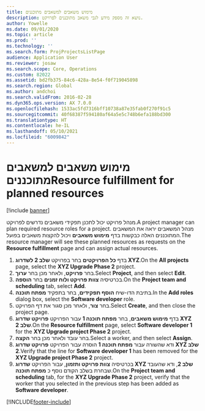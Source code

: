 ```yaml
---
title: מימוש משאבים למשאבים מתוכננים
description: נושא זה מספק מידע לגבי משאב מתוכננים לפרויקט.
author: Yowelle
ms.date: 09/01/2020
ms.topic: article
ms.prod: ''
ms.technology: ''
ms.search.form: ProjProjectsListPage
audience: Application User
ms.reviewer: josaw
ms.search.scope: Core, Operations
ms.custom: 82022
ms.assetid: bd2fb375-84c6-428a-8e54-f0f719045898
ms.search.region: Global
ms.author: andchoi
ms.search.validFrom: 2016-02-28
ms.dyn365.ops.version: AX 7.0.0
ms.openlocfilehash: 1533ac5fd7316bff10738a87e35fab0f270f91c5
ms.sourcegitcommit: 40f68387f594180af64a5e5c748b6efa188bd300
ms.translationtype: HT
ms.contentlocale: he-IL
ms.lasthandoff: 05/10/2021
ms.locfileid: "6009842"
---
```

# <a name="resource-fulfillment-for-planned-resources"></a><span data-ttu-id="59cb3-103">מימוש משאבים למשאבים מתוכננים</span><span class="sxs-lookup"><span data-stu-id="59cb3-103">Resource fulfillment for planned resources</span></span>

[!include [banner](../includes/banner.md)]

<span data-ttu-id="59cb3-104">מנהל פרויקט יכול לתכנן תפקידי משאבים נדרשים לפרויקט.</span><span class="sxs-lookup"><span data-stu-id="59cb3-104">A project manager can plan required resource roles for a project.</span></span> <span data-ttu-id="59cb3-105">מנהל המשאבים יראה את המשאבים המתוכננים האלה כבקשות בדף **מימוש משאבים** ויכול להקצות משאבים בפועל.</span><span class="sxs-lookup"><span data-stu-id="59cb3-105">The resource manager will see these planned resources as requests on the **Resource fulfillment** page and can assign actual resources.</span></span>

1. <span data-ttu-id="59cb3-106">בדף **כל הפרויקטים** בחר בפרויקט **שלב 2 לשדרוג XYZ**.</span><span class="sxs-lookup"><span data-stu-id="59cb3-106">On the **All projects** page, select the **XYZ Upgrade Phase 2** project.</span></span>
2. <span data-ttu-id="59cb3-107">בחר **פרויקט**, ולאחר מכן בחר **ערוך**.</span><span class="sxs-lookup"><span data-stu-id="59cb3-107">Select **Project**, and then select **Edit**.</span></span>
3. <span data-ttu-id="59cb3-108">בכרטיסיה **צוות פרויקט ולוח זמנים** בחר **הוספה**.</span><span class="sxs-lookup"><span data-stu-id="59cb3-108">On the **Project team and scheduling** tab, select **Add**.</span></span>
4. <span data-ttu-id="59cb3-109">בתיבת הדו-שיח **הוסף תפקידים**, בחר בתפקיד **מפתח תוכנה**.</span><span class="sxs-lookup"><span data-stu-id="59cb3-109">In the **Add roles** dialog box, select the **Software developer** role.</span></span>
5. <span data-ttu-id="59cb3-110">בחר **צור**, ולאחר מכן סגור את דף הפרויקט.</span><span class="sxs-lookup"><span data-stu-id="59cb3-110">Select **Create**, and then close the project page.</span></span>
6. <span data-ttu-id="59cb3-111">בדף **מימוש משאבים**, בחר **מפתח תוכנה 1** עבור הפרויקט **פרויקט שדרוג XYZ שלב 2**.</span><span class="sxs-lookup"><span data-stu-id="59cb3-111">On the **Resource fulfillment** page, select **Software developer 1** for the **XYZ Upgrade project Phase 2** project.</span></span>
7. <span data-ttu-id="59cb3-112">בחר עובד ולאחר מכן בחר **הקצה**.</span><span class="sxs-lookup"><span data-stu-id="59cb3-112">Select a worker, and then select **Assign**.</span></span>
8. <span data-ttu-id="59cb3-113">ודא שהשורה עבור **מפתח תוכנה 1** הוסרה עבור הפרויקט **פרויקט שדרוג XYZ שלב 2**.</span><span class="sxs-lookup"><span data-stu-id="59cb3-113">Verify that the line for **Software developer 1** has been removed for the **XYZ Upgrade project Phase 2** project.</span></span>
9. <span data-ttu-id="59cb3-114">בכרטיסיה **צוות פרויקט ותזמון**, עבור הפרויקט **שדרוג XYZ שלב 2**, ודא שהעובד שבחרת בשלב הקודם נוסף כ **מפתח תוכנה**.</span><span class="sxs-lookup"><span data-stu-id="59cb3-114">On the **Project team and scheduling** tab, for the **XYZ Upgrade Phase 2** project, verify that the worker that you selected in the previous step has been added as **Software developer**.</span></span>


[!INCLUDE[footer-include](../includes/footer-banner.md)]